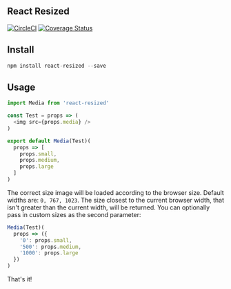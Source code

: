## React Resized
[![CircleCI](https://circleci.com/gh/navjobs/resized.svg?style=svg)](https://circleci.com/gh/navjobs/resized)
[![Coverage Status](https://coveralls.io/repos/github/navjobs/resized/badge.svg?branch=master&t=VOxE00)](https://coveralls.io/github/navjobs/resized?branch=master)

## Install

```js
npm install react-resized --save
```

## Usage

```js
import Media from 'react-resized'

const Test = props => (
  <img src={props.media} />
)

export default Media(Test)(
  props => [
    props.small,
    props.medium,
    props.large
  ]
)
```

The correct size image will be loaded according to the browser size. Default widths are: `0, 767, 1023`. The size closest to the current browser width, that isn't greater than the current width, will be returned. You can optionally pass in custom sizes as the second parameter:

```js
Media(Test)(
  props => ({
    '0': props.small,
    '500': props.medium,
    '1000': props.large
  })
)
```

That's it! 
